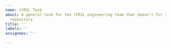 ```yaml
---
name: tCRIL Task
about: A general task for the tCRIL engineering team that doesn't fit into a specific
  repository
title: ''
labels: ''
assignees: ''

---
```



